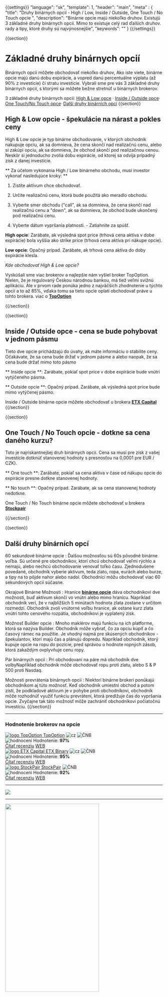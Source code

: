 {{settings}}
  "language": "sk",
  "template": 1,
  "header": "main",
  "meta" : {
    "title": "Druhy binárnych opcií - High / Low, Inside / Outside, One Touch / No Touch opcie ",
     "description": "Binárne opcie majú niekoľko druhov. Existujú 3 základné druhy binárnych opcií. Mimo to existuje celý rad ďalších druhov. rady a tipy, ktoré druhy sú najvýnosnejšie",
    "keywords": ""
  }
{{/settings}}

<div class="row">
<div class="col-md-9" role="main" markdown="1">

{{section}}


# Základné druhy binárnych opcií

Binárnych opcií môžete obchodovať niekoľko druhov, Ako iste viete, binárne opcie majú danú dobu expirácie, a vopred danú percentuálne výplatu (až 90% z investície) či stratu investície. Vybrali sme pre vás 3 základné druhy binárnych opcií, s ktorými sa môžete bežne stretnúť u binárnych brokerov.

3 základné druhy binárnych opcií: [High & Low opce](http://forexsrovnavac.cz/sk/druhy-binarnych-opcii#section-2) · [Inside / Outside opce](http://forexsrovnavac.cz/sk/druhy-binarnych-opcii#section-3)· [One Touch/No Touch opce](http://forexsrovnavac.cz/sk/druhy-binarnych-opcii#section-4)· [Další druhy binárních opcí](http://forexsrovnavac.cz/sk/druhy-binarnych-opcii#section-5)
{{section}}
## High & Low opcie - špekulácie na nárast a pokles ceny

High & Low opcie je typ binárne obchodovanie, v ktorých obchodník nakupuje opciu, ak sa domnieva, že cena skončí nad realizačnú cenu, alebo si zakúpi opciu, ak sa domnieva, že obchod skončí pod realizačnou cenou. Neskôr si jednoducho zvolia dobu expirácie, od ktorej sa odvíja prípadný zisk z danej investície.

** Za účelom vykonania High / Low binárneho obchodu, musí investor vykonať nasledujúce kroky: **

1. Zistite aktívum chce obchodovať.

2. Určite realizačnú cenu, ktorá bude použitá ako meradlo obchodu.

3. Vyberte smer obchodu ("call", ak sa domnieva, že cena skončí nad realizačnú cenu a "down", ak sa domnieva, že obchod bude ukončený pod realizačnú cenu.

4. Vyberte dátum vypršania platnosti. - Zatiahnite za spúšť.

**High opcie**: Zarábate, ak výsledná spot price (trhová cena aktíva v dobe expirácie) bola vyššia ako strike price (trhová cena aktíva pri nákupe opcie).

**Low opcie**: Opačný prípad. Zarábate, ak trhová cena aktíva do doby expirácie klesla.

*Kde obchodovať High & Low opcie?*

Vyskúšali sme viac brokerov a najlepšie nám vyšiel broker TopOption. Nielen, že je regulovaný Českou národnou bankou, má tiež veľmi svižnú aplikáciu. Ale v prvom rade ponúka jedno z najväčších zhodnotenie u týchto opcií a to až 85%, vďaka tomu sa tieto opcie oplatí obchodovať práve u tohto brokera. viac o [**TopOption**](http://www.forexsrovnavac.cz/sk/topoption)




{{/section}}

{{section}}
## Inside / Outside opce - cena se bude pohybovat v jednom pásmu

Tieto dve opcie prichádzajú do úvahy, ak máte informáciu o stabilite ceny. Očakávate, že sa cena bude držať v jednom pásme a alebo naopak, že sa cena bude držať mimo toto pásmo

** Inside opcie **: Zarábate, pokiaľ spot price v dobe expirácie bude vnútri vytýčeného pásma.

** Outside opcie **: Opačný prípad. Zarábate, ak výsledná spot price bude mimo vytýčenej pásmo.

Inside / Outside binárne opcie môžete obchodovať u brokera [**ETX Capital**](http://www.forexsrovnavac.cz/sk/etx-capital-skusenosti)
{{/section}}

{{section}}
##  One Touch / No Touch opcie - dotkne sa cena daného kurzu?

Toto je najriskantnejšej druh binárnych opcií. Cena sa musí pre zisk z vašej investície dotknúť stanovenej hodnoty s presnosťou na 0,0001 pre EUR / CZK).

** One touch **: Zarábate, pokiaľ sa cena aktíva v čase od nákupu opcie do expirácie presne dotkne stanovenej hodnoty.

** No touch **: Opačný prípad. Zarábate, ak sa cena stanovenej hodnoty nedotkne.

One Touch / No Touch binárne opcie môžete obchodovať u brokera [**Stockpair**](http://www.forexsrovnavac.cz/sk/stockpair)

{{/section}}

{{section}}
## Další druhy binárních opcí 

60 sekundové binárne opcie
: Ďalšou možnosťou sú 60s pôvodné binárne voľba. Sú určené pre obchodníkov, ktorí chcú obchodovať veľmi rýchlo a nemajú, alebo nechcú obchodovanie venovať toľko času. Zjednodušene povedané, obchodník vyberie aktívum, teda zlato, ropa, eurách alebo burze, a tipy na to pôjde nahor alebo nadol. Obchodníci môžu obchodovať viac 60 sekundových opcií súčasne.

Okrajové Binárne Možnosti
: Hranice [**binárne opcie**](http://www.forexsrovnavac.cz/sk/binarne-opcie) dáva obchodníkovi dve možnosti, buď aktívum skončí vo vnútri alebo mimo hranicu. Napríklad obchodník verí, že v najbližších 5 minútach hodnota zlata zostane v určitom rozmedzí. Obchodník zvolí vnútorné voľbu hranice, ak ostane kurz zlata vnútri tohto cenového rozpätia, obchodníkovi je vyplatený zisk.

Možnosť Builder opcie
: Mnoho maklérov majú funkciu na ich platforme, ktorá sa nazýva Builder. Obchodník môže vybrať, čo za opciu kúpiť a čo časový rámec na použitie. Je vhodný najmä pre skúsených obchodníkov - špekulantov, ktorí majú čas a plánujú dopredu. Napríklad obchodník, ktorý kupuje opcie na ropu do pozície, pred správou o hodnote ropných zásob, ktorá zakaždým ovplyvňuje cenu ropy.

Pár binárnych opcií
: Pri obchodovaní na páre má obchodník dve volbyNapříklad obchodník môže obchodovať ropu proti zlatu, alebo S & P 500 proti Nasdaq.

Možnosti prevrátenia binárnych opcií
: Niektorí binárne brokeri ponúkajú obchodníkom aj túto možnosť. Keď obchodník umiestni obchod a potom zistí, že podkladové aktívum je v pohybe proti obchodníkovi, obchodník môže rozhodnúť využiť funkciu prevrátení, ktorá predlžuje čas do vypršania opcie. Zvyčajne tak táto možnosť môže zachrániť obchodníkovi počiatočnú investíciu.
{{/section}}


</div>
<div class="col-md-3" markdown="10">

- - -

<div id="brokeri-box">
<H3 class="brokeri-nadpis">Hodnotenie brokerov na opcie</H3>
<div class="broker">
  <div class="broker-top">
  <a href="#"  title="TopOption">
    <img src="{{img-url}}brokeri/topoption-logo.png" alt="logo TopOption">
  </a>
  <a class="broker-top-odkaz" target="_parent" href="http://blog.forexsrovnavac.cz/topoption" title="TopOption">TopOption</a>
  <img class="ikona" src="{{img-url}}brokeri/cz.png" alt="cz">
  <img class="ikona" src="{{img-url}}brokeri/cnb.png" alt="ČNB">
  </div>
  <div class="hodnoceni">
  <img src="{{img-url}}brokeri/hodnoceni.png" alt="hodnoceni">
  Hodnotenie: <b>97%</b>
  </div>
  <a class="recenze" target="_parent" href="http://forexsrovnavac.cz/topoption" title"Čítať recenziu">Čítať recenziu</a>
  <a class="ucet" target="_parent" href="http://blog.forexsrovnavac.cz/topoption" title"Otvoriť účet">WEB</a>
</div>
<div class="broker">
 <div class="broker-top">
  <a href="#" title="ETX Binary">
    <img src="{{img-url}}brokeri/etxcapital-logo.png" alt="logo ETX Capital">
  </a>
   <a class="broker-top-odkaz" target="_parent"  href="http://www.forexsrovnavac.cz/etx-capital-zkusenosti" title="ETX Binary">ETX Binary</a>
  <img class="ikona" src="{{img-url}}brokeri/cz.png" alt="cz">
  <img class="ikona" src="{{img-url}}brokeri/cnb.png" alt="ČNB">
 </div>
 <div class="hodnoceni">
  <img src="{{img-url}}brokeri/hodnoceni.png" alt="hodnoceni">
  Hodnotenie: <b>95%</b>
 </div>
 <a class="recenze" target="_parent" href="http://www.forexsrovnavac.cz/etx-capital-zkusenosti" title"Čítať recenziu">Čítať recenziu</a>
 <a class="ucet" href="http://blog.forexsrovnavac.cz/etxbinary" title"Otvoriť účet">WEB</a>
</div> 
<div class="broker">
 <div class="broker-top">
  <a href="#" title="Stockpair">
    <img src="{{img-url}}brokeri/stockpair-logo.png" alt="logo StockPair">
  </a>
  <a class="broker-top-odkaz" href="#" title="StockPair">StockPair</a>
  <img class="ikona" src="{{img-url}}brokeri/cnb.png" alt="ČNB">
 </div>
 <div class="hodnoceni">
  <img src="{{img-url}}brokeri/hodnoceni.png" alt="hodnoceni">
  Hodnotenie: <b>92%</b>
 </div>
 <a class="recenze" href="http://www.forexsrovnavac.cz/stockpair-recenze" title"Čítať recenziu">Čítať recenziu</a>
 <a class="ucet" href="http://blog.forexsrovnavac.cz/stockpair" title"Otvoriť účet">WEB</a>
</div> 

<hr />

<a href="http://blog.forexsrovnavac.cz/topoption" alt="Demo účet"  target="_blank">
 <img src="http://blog.forexsrovnavac.cz/wp-content/uploads/2015/02/2015-02-17-22_43_03-Plus500-_-Akcie-Plus500_-Online-obchodování-s-akciemi-_-Obchodování-s-podíly_kme.png" width="" height=""/>
</a>

<hr />
<a href="http://serv.markets.com/promoRedirect?key=ej0xNDEzOTk1NiZsPTE0MTI2MzE5JnA9MTAxNjA%3D"  target="_blank">
 <img src="http://serv.markets.com/promoLoadDisplay?key=ej0xNDEzOTk1NiZsPTE0MTI2MzE5JnA9MTAxNjA%3D" width="300" height="600"/>
</a>

</div>
</div>
</div>